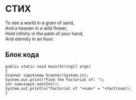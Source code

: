 # СТИХ #
To see a world in a grain of sand,  
And a heaven in a wild flower,  
Hold infinity in the palm of your hand,  
And eternity in an hour.  
## Блок кода ##
	public static void main(String[] args)
	{
	Scanner input=new Scanner(System.in);
	System.out.print("Find the Factorial of: ");
	int num=input.nextInt();
	System.out.println("Factorial of "+num+" = "+fact(num));
	}
